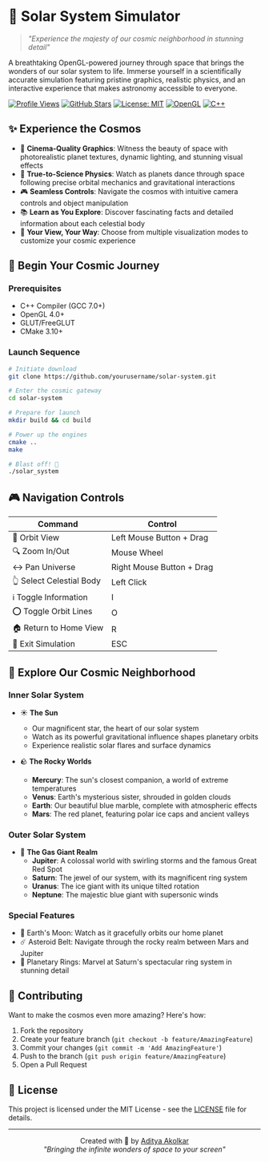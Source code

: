 # 🌌 Solar System Simulator

> *"Experience the majesty of our cosmic neighborhood in stunning detail"*

A breathtaking OpenGL-powered journey through space that brings the wonders of our solar system to life. Immerse yourself in a scientifically accurate simulation featuring pristine graphics, realistic physics, and an interactive experience that makes astronomy accessible to everyone.

[![Profile Views](https://komarev.com/ghpvc/?username=schrodingerspet&color=brightgreen&style=flat&label=Visitors)](https://github.com/schrodingerspet/Solar_System_Simulation)
[![GitHub Stars](https://img.shields.io/github/stars/schrodingerspet/Solar_System_Simulation.svg?style=flat&label=Stars&color=brightgreen)](https://github.com/schrodingerspet/Solar_System_Simulation)
[![License: MIT](https://img.shields.io/badge/License-MIT-yellow.svg)](https://opensource.org/licenses/MIT)
[![OpenGL](https://img.shields.io/badge/OpenGL-%23FFFFFF.svg?style=flat&logo=opengl)](https://www.opengl.org/)
[![C++](https://img.shields.io/badge/C++-%2300599C.svg?style=flat&logo=c%2B%2B&logoColor=white)](https://isocpp.org/)

## ✨ Experience the Cosmos

- 🎥 **Cinema-Quality Graphics**: Witness the beauty of space with photorealistic planet textures, dynamic lighting, and stunning visual effects
- 🔭 **True-to-Science Physics**: Watch as planets dance through space following precise orbital mechanics and gravitational interactions
- 🎮 **Seamless Controls**: Navigate the cosmos with intuitive camera controls and object manipulation
- 📚 **Learn as You Explore**: Discover fascinating facts and detailed information about each celestial body
- 🎨 **Your View, Your Way**: Choose from multiple visualization modes to customize your cosmic experience

## 🚀 Begin Your Cosmic Journey

### Prerequisites

- C++ Compiler (GCC 7.0+)
- OpenGL 4.0+
- GLUT/FreeGLUT
- CMake 3.10+

### Launch Sequence

```bash
# Initiate download
git clone https://github.com/yourusername/solar-system.git

# Enter the cosmic gateway
cd solar-system

# Prepare for launch
mkdir build && cd build

# Power up the engines
cmake ..
make

# Blast off! 🚀
./solar_system
```

## 🎮 Navigation Controls

| Command | Control |
|---------|---------|
| 🔄 Orbit View | Left Mouse Button + Drag |
| 🔍 Zoom In/Out | Mouse Wheel |
| ↔️ Pan Universe | Right Mouse Button + Drag |
| 👆 Select Celestial Body | Left Click |
| ℹ️ Toggle Information | I |
| ⭕ Toggle Orbit Lines | O |
| 🏠 Return to Home View | R |
| 🚪 Exit Simulation | ESC |

## 🌟 Explore Our Cosmic Neighborhood

### Inner Solar System
- ☀️ **The Sun**
  - Our magnificent star, the heart of our solar system
  - Watch as its powerful gravitational influence shapes planetary orbits
  - Experience realistic solar flares and surface dynamics

- 🪨 **The Rocky Worlds**
  - **Mercury**: The sun's closest companion, a world of extreme temperatures
  - **Venus**: Earth's mysterious sister, shrouded in golden clouds
  - **Earth**: Our beautiful blue marble, complete with atmospheric effects
  - **Mars**: The red planet, featuring polar ice caps and ancient valleys

### Outer Solar System
- 🌌 **The Gas Giant Realm**
  - **Jupiter**: A colossal world with swirling storms and the famous Great Red Spot
  - **Saturn**: The jewel of our system, with its magnificent ring system
  - **Uranus**: The ice giant with its unique tilted rotation
  - **Neptune**: The majestic blue giant with supersonic winds

### Special Features
- 🌙 Earth's Moon: Watch as it gracefully orbits our home planet
- ☄️ Asteroid Belt: Navigate through the rocky realm between Mars and Jupiter
- 💫 Planetary Rings: Marvel at Saturn's spectacular ring system in stunning detail

## 🤝 Contributing

Want to make the cosmos even more amazing? Here's how:

1. Fork the repository
2. Create your feature branch (`git checkout -b feature/AmazingFeature`)
3. Commit your changes (`git commit -m 'Add AmazingFeature'`)
4. Push to the branch (`git push origin feature/AmazingFeature`)
5. Open a Pull Request

## 📜 License

This project is licensed under the MIT License - see the [LICENSE](LICENSE.txt
) file for details.

---

<p align="center">
Created with 💫 by <a href="https://github.com/schrodingerspet" target="_blank">Aditya Akolkar</a><br>
<em>"Bringing the infinite wonders of space to your screen"</em>
</p>


